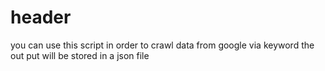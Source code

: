 # header 
you can use this script in order to crawl data from google via keyword the out put will be stored in a json file 
